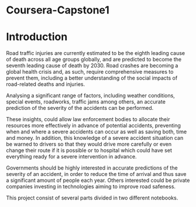 # Coursera-Capstone1

<h1>Introduction</h1>

<p>Road traffic injuries are currently estimated to be the eighth leading cause of death across all age groups globally, and are predicted to become the seventh leading cause of death by 2030.
Road crashes are becoming a global health crisis and, as such, require comprehensive measures to prevent them, including a better understanding of the social impacts of road-related deaths and injuries.

Analysing a significant range of factors, including weather conditions, special events, roadworks, traffic jams among others, an accurate prediction of the severity of the accidents can be performed.

These insights, could allow law enforcement bodies to allocate their resources more effectively in advance of potential accidents, preventing when and where a severe accidents can occur as well as saving both, time and money. In addition, this knowledge of a severe accident situation can be warned to drivers so that they would drive more carefully or even change their route if it is possible or to hospital which could have set everything ready for a severe intervention in advance.

Governments should be highly interested in accurate predictions of the severity of an accident, in order to reduce the time of arrival and thus save a significant amount of people each year. Others interested could be private companies investing in technologies aiming to improve road safeness.

This project consist of several parts divided in two different notebooks.</p>
